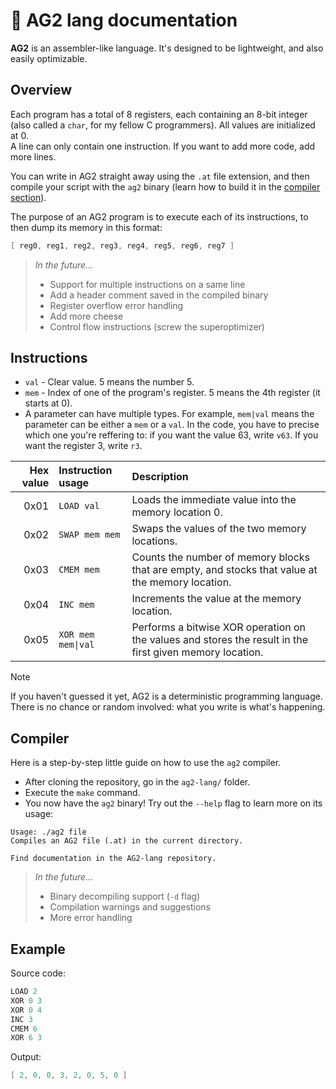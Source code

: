 # 🐢 AG2 lang documentation
**AG2** is an assembler-like language. It's designed to be lightweight, and also easily optimizable.

## Overview

Each program has a total of 8 registers, each containing an 8-bit integer (also called a `char`, for my fellow C programmers). All values are initialized at 0.\
A line can only contain one instruction. If you want to add more code, add more lines.

You can write in AG2 straight away using the `.at` file extension, and then compile your script with the `ag2` binary (learn how to build it in the [compiler section](#compile)).

The purpose of an AG2 program is to execute each of its instructions, to then dump its memory in this format:
```v
[ reg0, reg1, reg2, reg3, reg4, reg5, reg6, reg7 ]
```

> *In the future...*
>   - Support for multiple instructions on a same line
>   - Add a header comment saved in the compiled binary
>   - Register overflow error handling
>   - Add more cheese
>   - Control flow instructions (screw the superoptimizer)

## Instructions
* `val` - Clear value. 5 means the number 5.
* `mem` - Index of one of the program's register. 5 means the 4th register (it starts at 0).
* A parameter can have multiple types. For example, `mem|val` means the parameter can be either a `mem` or a `val`. In the code, you have to precise which one you're reffering to: if you want the value 63, write `v63`. If you want the register 3, write `r3`.

| Hex value | Instruction usage | Description |
|---:|:---|:---|
| 0x01 | `LOAD val` | Loads the immediate value into the memory location 0. |
| 0x02 | `SWAP mem mem` | Swaps the values of the two memory locations. |
| 0x03 | `CMEM mem` | Counts the number of memory blocks that are empty, and stocks that value at the memory location. |
| 0x04 | `INC mem` | Increments the value at the memory location. |
| 0x05 | `XOR mem mem\|val` | Performs a bitwise XOR operation on the values and stores the result in the first given memory location. |

> [!NOTE]
> If you haven't guessed it yet, AG2 is a deterministic programming language. There is no chance or random involved: what you write is what's happening.

## Compiler <a name="compile"></a>
Here is a step-by-step little guide on how to use the `ag2` compiler.

* After cloning the repository, go in the `ag2-lang/` folder.
* Execute the `make` command.
* You now have the `ag2` binary! Try out the `--help` flag to learn more on its usage:
```
Usage: ./ag2 file
Compiles an AG2 file (.at) in the current directory.

Find documentation in the AG2-lang repository.
```

> *In the future...*
>   - Binary decompiling support (`-d` flag)
>   - Compilation warnings and suggestions
>   - More error handling

## Example

Source code:
```cpp
LOAD 2
XOR 0 3
XOR 0 4
INC 3
CMEM 6
XOR 6 3
```
Output:
```cpp
[ 2, 0, 0, 3, 2, 0, 5, 0 ]
```
